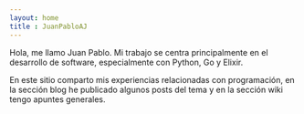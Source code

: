 ```yaml
---
layout: home
title : JuanPabloAJ
---
```

Hola, me llamo Juan Pablo. Mi trabajo se centra principalmente en el desarrollo de software, especialmente con Python, Go y Elixir.

En este sitio comparto mis experiencias relacionadas con programación, en la sección blog he publicado algunos posts del tema y en la sección wiki tengo apuntes generales.
